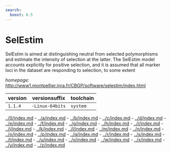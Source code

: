 ```yaml
---
search:
  boost: 0.5
---
```

# SelEstim

SelEstim is aimed at distinguishing neutral from selected polymorphisms and estimate   the intensity of selection at the latter. The SelEstim model accounts explicitly for positive selection,   and it is assumed that all marker loci in the dataset are responding to selection, to some extent

*homepage*: <http://www1.montpellier.inra.fr/CBGP/software/selestim/index.html>

version | versionsuffix | toolchain
--------|---------------|----------
``1.1.4`` | ``-Linux-64bits`` | ``system``

[../0/index.md](0) - [../a/index.md](a) - [../b/index.md](b) - [../c/index.md](c) - [../d/index.md](d) - [../e/index.md](e) - [../f/index.md](f) - [../g/index.md](g) - [../h/index.md](h) - [../i/index.md](i) - [../j/index.md](j) - [../k/index.md](k) - [../l/index.md](l) - [../m/index.md](m) - [../n/index.md](n) - [../o/index.md](o) - [../p/index.md](p) - [../q/index.md](q) - [../r/index.md](r) - [../s/index.md](s) - [../t/index.md](t) - [../u/index.md](u) - [../v/index.md](v) - [../w/index.md](w) - [../x/index.md](x) - [../y/index.md](y) - [../z/index.md](z)

